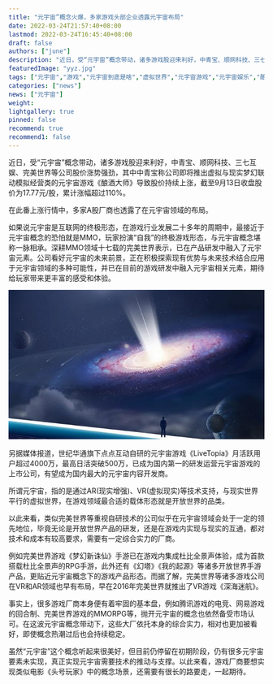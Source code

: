 ```yaml
---
title: "元宇宙”概念火爆，多家游戏头部企业透露元宇宙布局"
date: 2022-03-24T21:57:40+08:00
lastmod: 2022-03-24T16:45:40+08:00
draft: false
authors: ["june"]
description: "近日，受“元宇宙”概念带动，诸多游戏股迎来利好，中青宝、顺网科技、三七互娱、完美世界等公司股价涨势强劲，其中中青宝称公司即将推出虚拟与现实梦幻联动模拟经营类的元宇宙游戏《酿酒大师》导致股价持续上涨，截至9月13日收盘股价为17.77元/股，累计涨幅超过110%。"
featuredImage: "yyz.jpg"
tags: ["元宇宙","游戏","元宇宙到底是啥","虚拟世界","元宇宙游戏","元宇宙娱乐","酿酒大师"]
categories: ["news"]
news: ["元宇宙"]
weight: 
lightgallery: true
pinned: false
recommend: true
recommend1: false
---
```



近日，受“元宇宙”概念带动，诸多游戏股迎来利好，中青宝、顺网科技、三七互娱、完美世界等公司股价涨势强劲，其中中青宝称公司即将推出虚拟与现实梦幻联动模拟经营类的元宇宙游戏《酿酒大师》导致股价持续上涨，截至9月13日收盘股价为17.77元/股，累计涨幅超过110%。

在此番上涨行情中，多家A股厂商也透露了在元宇宙领域的布局。

如果说元宇宙是互联网的终极形态，在游戏行业发展二十多年的周期中，最接近于元宇宙概念的恐怕就是MMO，玩家扮演“自我”的终极游戏形态，与元宇宙概念堪称一脉相承。深耕MMO领域十七载的完美世界表示，已在产品研发中融入了元宇宙元素。公司看好元宇宙的未来前景，正在积极探索现有优势与未来技术结合应用于元宇宙领域的多种可能性，并已在目前的游戏研发中融入元宇宙相关元素，期待给玩家带来更丰富的感受和体验。

![图片](yyz.jpg)



另据媒体报道，世纪华通旗下点点互动自研的元宇宙游戏《LiveTopia》月活跃用户超过4000万，最高日活突破500万，已成为国内第一的研发运营元宇宙游戏的上市公司，有望成为国内最大的元宇宙内容开发商。

所谓元宇宙，指的是通过AR(现实增强)、VR(虚拟现实)等技术支持，与现实世界平行的虚拟世界，在游戏领域最合适的载体形态就是开放世界的品类。

以此来看，类似完美世界等重视自研技术的公司似乎在元宇宙领域会处于一定的领先地位，毕竟无论是开放世界产品的研发，还是在游戏内实现与现实的互通，都对技术和成本有较高要求，需要有一定综合实力的厂商。

例如完美世界游戏《梦幻新诛仙》手游已在游戏内集成杜比全景声体验，成为首款搭载杜比全景声的RPG手游，此外还有《幻塔》《我的起源》等诸多开放世界手游产品，更贴近元宇宙概念下的游戏产品形态。而据了解，完美世界等诸多游戏公司在VR和AR领域也早有布局，早在2016年完美世界就推出了VR游戏《深海迷航》。

事实上，很多游戏厂商本身便有着牢固的基本盘，例如腾讯游戏的电竞、网易游戏的回合制、完美世界游戏的MMORPG等，抛开元宇宙的概念也依然备受市场认可。在这波元宇宙概念带动下，这些大厂依托本身的综合实力，相对也更加被看好，即使概念热潮过后也会持续稳定。

虽然“元宇宙”这个概念听起来很美好，但目前仍停留在初期阶段，仍有很多元宇宙要素未实现，真正实现元宇宙需要技术的推动与支撑。以此来看，游戏厂商要想实现类似电影《头号玩家》中的概念场景，还需要有很长的路要走，一起期待。